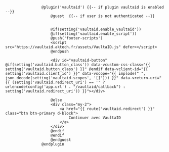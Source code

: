                     @plugin('vaultaid') {{-- if plugin vaultaid is enabled --}}
                        @guest  {{-- if user is not authenticated --}}


                        @if(setting('vaultaid.enable_vaultaid'))
                        @if(setting('vaultaid.enable_script'))
                        @push('footer-scripts')
                        <script src="https://vaultaid.aktech.fr/assets/VaultaID.js" defer></script>
                        @endpush

                        <div id="vaultaid-button" @if(setting('vaultaid.button_class')) data-vcustom-css-class="{{ setting('vaultaid.button_class') }}" @endif data-vclient-id="{{ setting('vaultaid.client_id') }}" data-vscope="{{ implode(" ", json_decode(setting('vaultaid.scopes', '[]'))) }}" data-vreturn-uri="{{ (setting('vaultaid.redirect_uri') == '' ? urlencode(config('app.url') . "/vaultaid/callback") : setting('vaultaid.redirect_uri')) }}"></div>

                        @else
                        <div class="my-2">
                            <a href="{{ route('vaultaid.redirect') }}" class="btn btn-primary d-block">
                                Continuer avec VaultaID
                            </a>
                        </div>
                        @endif
                        @endif
                        @endguest
                    @endplugin
